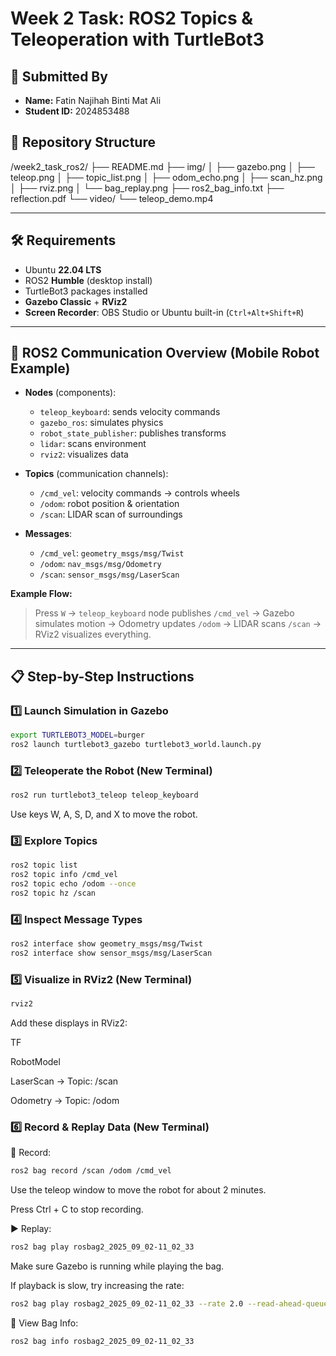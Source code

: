 # Week 2 Task: ROS2 Topics & Teleoperation with TurtleBot3

## 🙋 Submitted By

- **Name:** Fatin Najihah Binti Mat Ali  
- **Student ID:** 2024853488

## 📁 Repository Structure

/week2_task_ros2/
├── README.md
├── img/
│ ├── gazebo.png
│ ├── teleop.png
│ ├── topic_list.png
│ ├── odom_echo.png
│ ├── scan_hz.png
│ ├── rviz.png
│ └── bag_replay.png
├── ros2_bag_info.txt
├── reflection.pdf
└── video/
└── teleop_demo.mp4

---

## 🛠 Requirements

- Ubuntu **22.04 LTS**
- ROS2 **Humble** (desktop install)
- TurtleBot3 packages installed
- **Gazebo Classic** + **RViz2**
- **Screen Recorder**: OBS Studio or Ubuntu built-in (`Ctrl+Alt+Shift+R`)

---

## 🧪 ROS2 Communication Overview (Mobile Robot Example)

- **Nodes** (components):
  - `teleop_keyboard`: sends velocity commands
  - `gazebo_ros`: simulates physics
  - `robot_state_publisher`: publishes transforms
  - `lidar`: scans environment
  - `rviz2`: visualizes data

- **Topics** (communication channels):
  - `/cmd_vel`: velocity commands → controls wheels
  - `/odom`: robot position & orientation
  - `/scan`: LIDAR scan of surroundings

- **Messages**:
  - `/cmd_vel`: `geometry_msgs/msg/Twist`
  - `/odom`: `nav_msgs/msg/Odometry`
  - `/scan`: `sensor_msgs/msg/LaserScan`

**Example Flow:**

> Press `W` → `teleop_keyboard` node publishes `/cmd_vel` → Gazebo simulates motion → Odometry updates `/odom` → LIDAR scans `/scan` → RViz2 visualizes everything.

---

## 📋 Step-by-Step Instructions

### 1️⃣ Launch Simulation in Gazebo

```bash
export TURTLEBOT3_MODEL=burger
ros2 launch turtlebot3_gazebo turtlebot3_world.launch.py
```


### 2️⃣ Teleoperate the Robot (New Terminal)

```bash
ros2 run turtlebot3_teleop teleop_keyboard
```

Use keys W, A, S, D, and X to move the robot.

### 3️⃣ Explore Topics

```bash
ros2 topic list
ros2 topic info /cmd_vel
ros2 topic echo /odom --once
ros2 topic hz /scan
```

### 4️⃣ Inspect Message Types

```bash
ros2 interface show geometry_msgs/msg/Twist
ros2 interface show sensor_msgs/msg/LaserScan
```

### 5️⃣ Visualize in RViz2 (New Terminal)

```bash
rviz2
```

Add these displays in RViz2:

TF

RobotModel

LaserScan → Topic: /scan

Odometry → Topic: /odom


### 6️⃣ Record & Replay Data (New Terminal)

🔴 Record:

```bash
ros2 bag record /scan /odom /cmd_vel
```

Use the teleop window to move the robot for about 2 minutes.

Press Ctrl + C to stop recording.

▶️ Replay:

```bash
ros2 bag play rosbag2_2025_09_02-11_02_33
```

Make sure Gazebo is running while playing the bag.

If playback is slow, try increasing the rate:

```bash
ros2 bag play rosbag2_2025_09_02-11_02_33 --rate 2.0 --read-ahead-queue-size 1000
```

📄 View Bag Info:

```bash
ros2 bag info rosbag2_2025_09_02-11_02_33
```

